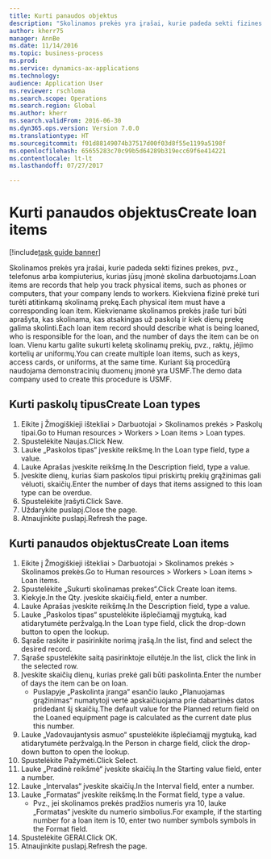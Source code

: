 ```yaml
--- 
title: Kurti panaudos objektus
description: "Skolinamos prekės yra įrašai, kurie padeda sekti fizines prekes, pvz., telefonus arba kompiuterius, kurias jūsų įmonė skolina darbuotojams."
author: kherr75
manager: AnnBe
ms.date: 11/14/2016
ms.topic: business-process
ms.prod: 
ms.service: dynamics-ax-applications
ms.technology: 
audience: Application User
ms.reviewer: rschloma
ms.search.scope: Operations
ms.search.region: Global
ms.author: kherr
ms.search.validFrom: 2016-06-30
ms.dyn365.ops.version: Version 7.0.0
ms.translationtype: HT
ms.sourcegitcommit: f01d88149074b37517d00f03d8f55e1199a5198f
ms.openlocfilehash: 65655283c70c99b5d64289b319ecc69f6e414221
ms.contentlocale: lt-lt
ms.lasthandoff: 07/27/2017

---
```

# <a name="create-loan-items"></a><span data-ttu-id="8017d-103">Kurti panaudos objektus</span><span class="sxs-lookup"><span data-stu-id="8017d-103">Create loan items</span></span>

[!include[task guide banner](../../includes/task-guide-banner.md)]

<span data-ttu-id="8017d-104">Skolinamos prekės yra įrašai, kurie padeda sekti fizines prekes, pvz., telefonus arba kompiuterius, kurias jūsų įmonė skolina darbuotojams.</span><span class="sxs-lookup"><span data-stu-id="8017d-104">Loan items are records that help you track physical items, such as phones or computers, that your company lends to workers.</span></span> <span data-ttu-id="8017d-105">Kiekviena fizinė prekė turi turėti atitinkamą skolinamą prekę.</span><span class="sxs-lookup"><span data-stu-id="8017d-105">Each physical item must have a corresponding loan item.</span></span> <span data-ttu-id="8017d-106">Kiekviename skolinamos prekės įraše turi būti aprašyta, kas skolinama, kas atsakingas už paskolą ir kiek dienų prekę galima skolinti.</span><span class="sxs-lookup"><span data-stu-id="8017d-106">Each loan item record should describe what is being loaned, who is responsible for the loan, and the number of days the item can be on loan.</span></span> <span data-ttu-id="8017d-107">Vienu kartu galite sukurti keletą skolinamų prekių, pvz., raktų, įėjimo kortelių ar uniformų.</span><span class="sxs-lookup"><span data-stu-id="8017d-107">You can create multiple loan items, such as keys, access cards, or uniforms, at the same time.</span></span> <span data-ttu-id="8017d-108">Kuriant šią procedūrą naudojama demonstracinių duomenų įmonė yra USMF.</span><span class="sxs-lookup"><span data-stu-id="8017d-108">The demo data company used to create this procedure is USMF.</span></span>


## <a name="create-loan-types"></a><span data-ttu-id="8017d-109">Kurti paskolų tipus</span><span class="sxs-lookup"><span data-stu-id="8017d-109">Create Loan types</span></span>
1. <span data-ttu-id="8017d-110">Eikite į Žmogiškieji ištekliai > Darbuotojai > Skolinamos prekės > Paskolų tipai.</span><span class="sxs-lookup"><span data-stu-id="8017d-110">Go to Human resources > Workers > Loan items > Loan types.</span></span>
2. <span data-ttu-id="8017d-111">Spustelėkite Naujas.</span><span class="sxs-lookup"><span data-stu-id="8017d-111">Click New.</span></span>
3. <span data-ttu-id="8017d-112">Lauke „Paskolos tipas“ įveskite reikšmę.</span><span class="sxs-lookup"><span data-stu-id="8017d-112">In the Loan type field, type a value.</span></span>
4. <span data-ttu-id="8017d-113">Lauke Aprašas įveskite reikšmę.</span><span class="sxs-lookup"><span data-stu-id="8017d-113">In the Description field, type a value.</span></span>
5. <span data-ttu-id="8017d-114">Įveskite dienų, kurias šiam paskolos tipui priskirtų prekių grąžinimas gali vėluoti, skaičių.</span><span class="sxs-lookup"><span data-stu-id="8017d-114">Enter the number of days that items assigned to this loan type can be overdue.</span></span> 
6. <span data-ttu-id="8017d-115">Spustelėkite Įrašyti.</span><span class="sxs-lookup"><span data-stu-id="8017d-115">Click Save.</span></span>
7. <span data-ttu-id="8017d-116">Uždarykite puslapį.</span><span class="sxs-lookup"><span data-stu-id="8017d-116">Close the page.</span></span>
8. <span data-ttu-id="8017d-117">Atnaujinkite puslapį.</span><span class="sxs-lookup"><span data-stu-id="8017d-117">Refresh the page.</span></span>

## <a name="create-loan-items"></a><span data-ttu-id="8017d-118">Kurti panaudos objektus</span><span class="sxs-lookup"><span data-stu-id="8017d-118">Create Loan items</span></span>
1. <span data-ttu-id="8017d-119">Eikite į Žmogiškieji ištekliai > Darbuotojai > Skolinamos prekės > Skolinamos prekės.</span><span class="sxs-lookup"><span data-stu-id="8017d-119">Go to Human resources > Workers > Loan items > Loan items.</span></span>
2. <span data-ttu-id="8017d-120">Spustelėkite „Sukurti skolinamas prekes“.</span><span class="sxs-lookup"><span data-stu-id="8017d-120">Click Create loan items.</span></span>
3. <span data-ttu-id="8017d-121">Kiekyje.</span><span class="sxs-lookup"><span data-stu-id="8017d-121">In the Qty.</span></span> <span data-ttu-id="8017d-122">įveskite skaičių.</span><span class="sxs-lookup"><span data-stu-id="8017d-122">field, enter a number.</span></span>
4. <span data-ttu-id="8017d-123">Lauke Aprašas įveskite reikšmę.</span><span class="sxs-lookup"><span data-stu-id="8017d-123">In the Description field, type a value.</span></span>
5. <span data-ttu-id="8017d-124">Lauke „Paskolos tipas“ spustelėkite išplečiamąjį mygtuką, kad atidarytumėte peržvalgą.</span><span class="sxs-lookup"><span data-stu-id="8017d-124">In the Loan type field, click the drop-down button to open the lookup.</span></span>
6. <span data-ttu-id="8017d-125">Sąraše raskite ir pasirinkite norimą įrašą.</span><span class="sxs-lookup"><span data-stu-id="8017d-125">In the list, find and select the desired record.</span></span>
7. <span data-ttu-id="8017d-126">Sąraše spustelėkite saitą pasirinktoje eilutėje.</span><span class="sxs-lookup"><span data-stu-id="8017d-126">In the list, click the link in the selected row.</span></span>
8. <span data-ttu-id="8017d-127">Įveskite skaičių dienų, kurias prekė gali būti paskolinta.</span><span class="sxs-lookup"><span data-stu-id="8017d-127">Enter the number of days the item can be on loan.</span></span>
    * <span data-ttu-id="8017d-128">Puslapyje „Paskolinta įranga“ esančio lauko „Planuojamas grąžinimas“ numatytoji vertė apskaičiuojama prie dabartinės datos pridedant šį skaičių.</span><span class="sxs-lookup"><span data-stu-id="8017d-128">The default value for the Planned return field on the Loaned equipment page is calculated as the current date plus this number.</span></span>  
9. <span data-ttu-id="8017d-129">Lauke „Vadovaujantysis asmuo“ spustelėkite išplečiamąjį mygtuką, kad atidarytumėte peržvalgą.</span><span class="sxs-lookup"><span data-stu-id="8017d-129">In the Person in charge field, click the drop-down button to open the lookup.</span></span>
10. <span data-ttu-id="8017d-130">Spustelėkite Pažymėti.</span><span class="sxs-lookup"><span data-stu-id="8017d-130">Click Select.</span></span>
11. <span data-ttu-id="8017d-131">Lauke „Pradinė reikšmė“ įveskite skaičių.</span><span class="sxs-lookup"><span data-stu-id="8017d-131">In the Starting value field, enter a number.</span></span>
12. <span data-ttu-id="8017d-132">Lauke „Intervalas“ įveskite skaičių.</span><span class="sxs-lookup"><span data-stu-id="8017d-132">In the Interval field, enter a number.</span></span>
13. <span data-ttu-id="8017d-133">Lauke „Formatas“ įveskite reikšmę.</span><span class="sxs-lookup"><span data-stu-id="8017d-133">In the Format field, type a value.</span></span>
    * <span data-ttu-id="8017d-134">Pvz., jei skolinamos prekės pradžios numeris yra 10, lauke „Formatas“ įveskite du numerio simbolius.</span><span class="sxs-lookup"><span data-stu-id="8017d-134">For example, if the starting number for a loan item is 10, enter two number symbols symbols in the Format field.</span></span>  
14. <span data-ttu-id="8017d-135">Spustelėkite GERAI.</span><span class="sxs-lookup"><span data-stu-id="8017d-135">Click OK.</span></span>
15. <span data-ttu-id="8017d-136">Atnaujinkite puslapį.</span><span class="sxs-lookup"><span data-stu-id="8017d-136">Refresh the page.</span></span>


